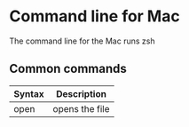 # Command line for Mac

The command line for the Mac runs zsh

## Common commands

| Syntax | Description |
| ------ | ----------- |
| open   | opens the file |
